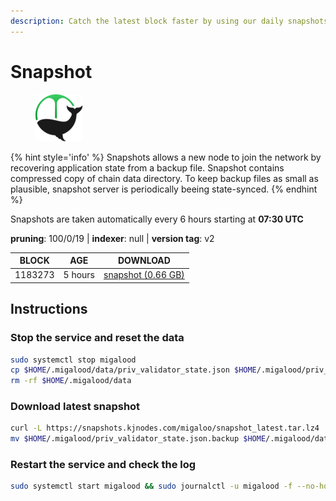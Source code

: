 ```yaml
---
description: Catch the latest block faster by using our daily snapshots.
---
```


# Snapshot

<figure><img src="https://raw.githubusercontent.com/kj89/cosmos-images/main/logos/migaloo.png" alt=""><figcaption></figcaption></figure>

{% hint style='info' %}
Snapshots allows a new node to join the network by recovering application state from a backup file. 
Snapshot contains compressed copy of chain data directory. To keep backup files as small as plausible, 
snapshot server is periodically beeing state-synced.
{% endhint %}

Snapshots are taken automatically every 6 hours starting at **07:30 UTC**

**pruning**: 100/0/19 | **indexer**: null | **version tag**: v2

| BLOCK             | AGE             | DOWNLOAD                                                                                            |
| ----------------- | --------------- | --------------------------------------------------------------------------------------------------- |
| 1183273 | 5 hours | [snapshot (0.66 GB)](https://snapshots.kjnodes.com/migaloo/snapshot\_latest.tar.lz4) |

## Instructions

### Stop the service and reset the data

```bash
sudo systemctl stop migalood
cp $HOME/.migalood/data/priv_validator_state.json $HOME/.migalood/priv_validator_state.json.backup
rm -rf $HOME/.migalood/data
```

### Download latest snapshot

```bash
curl -L https://snapshots.kjnodes.com/migaloo/snapshot_latest.tar.lz4 | tar -Ilz4 -xf - -C $HOME/.migalood
mv $HOME/.migalood/priv_validator_state.json.backup $HOME/.migalood/data/priv_validator_state.json
```

### Restart the service and check the log

```bash
sudo systemctl start migalood && sudo journalctl -u migalood -f --no-hostname -o cat
```
